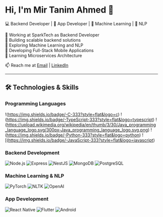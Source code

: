 # Hi, I'm Mir Tanim Ahmed 👋
💻 Backend Developer | 📱 App Developer | 🤖 Machine Learning | 🧠 NLP 

🔹 Working at SparkTech as Backend Developer   
🔹 Building scalable backend solutions  
🔹 Exploring Machine Learning and NLP  
🔹 Developing Full-Stack Mobile Applications  
🔹 Learning Microservices Architecture  

📫 Reach me at [Email](mailto:your-email@example.com) | [LinkedIn](https://linkedin.com/in/yourprofile)

---
## 🛠️ Technologies & Skills

### **Programming Languages**
!(https://img.shields.io/badge/-C-333?style=flat&logo=c)
!(https://img.shields.io/badge/-TypeScript-333?style=flat&logo=typescript)
!(https://upload.wikimedia.org/wikipedia/en/thumb/3/30/Java_programming_language_logo.svg/300px-Java_programming_language_logo.svg.png)
!(https://img.shields.io/badge/-Python-333?style=flat&logo=python)
![(https://img.shields.io/badge/-JavaScript-333?style=flat&logo=javascript)

### **Backend Development**
![Node.js](https://img.shields.io/badge/-Node.js-333?style=flat&logo=node.js)
![Express](https://img.shields.io/badge/-Express-333?style=flat&logo=express)
![NestJS](https://img.shields.io/badge/-NestJS-333?style=flat&logo=nestjs)
![MongoDB](https://img.shields.io/badge/-MongoDB-333?style=flat&logo=mongodb)
![PostgreSQL](https://img.shields.io/badge/-PostgreSQL-333?style=flat&logo=postgresql)



### **Machine Learning & NLP**
![PyTorch](https://img.shields.io/badge/-PyTorch-333?style=flat&logo=pytorch)
![NLTK](https://img.shields.io/badge/-NLTK-333?style=flat&logo=python)
![OpenAI](https://img.shields.io/badge/-OpenAI-333?style=flat&logo=openai)

### **App Development**
![React Native](https://img.shields.io/badge/-React%20Native-333?style=flat&logo=react)
![Flutter](https://img.shields.io/badge/-Flutter-333?style=flat&logo=flutter)
![Android](https://img.shields.io/badge/-Android-333?style=flat&logo=android)


